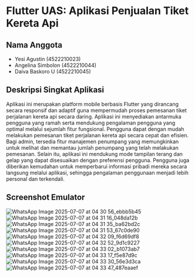 # Flutter UAS: Aplikasi Penjualan Tiket Kereta Api

## Nama Anggota
- Yesi Agustin (4522210023)  
- Angelina Simbolon (4522210044)  
- Daiva Baskoro U (4522210045)

## Deskripsi Singkat Aplikasi
Aplikasi ini merupakan platform mobile berbasis Flutter yang dirancang secara responsif dan adaptif guna mempermudah proses pemesanan tiket perjalanan kereta api secara daring. Aplikasi ini menyediakan antarmuka pengguna yang ramah serta mendukung pengalaman pengguna yang optimal melalui sejumlah fitur fungsional. Pengguna dapat dengan mudah melakukan pemesanan tiket perjalanan kereta api secara cepat dan efisien. Bagi admin, tersedia fitur manajemen penumpang yang memungkinkan untuk melihat dan memantau jumlah penumpang yang telah melakukan pemesanan. Selain itu, aplikasi ini mendukung mode tampilan terang dan gelap yang dapat disesuaikan dengan preferensi pengguna. Pengguna juga diberikan kemudahan untuk memperbarui informasi pribadi mereka secara langsung melalui aplikasi, sehingga pengalaman penggunaan menjadi lebih personal dan terkendali.

## Screenshot Emulator
![WhatsApp Image 2025-07-07 at 04 30 56_ebbb5b45](https://github.com/user-attachments/assets/d71210e4-628f-446e-8e80-bbb402c57527)
![WhatsApp Image 2025-07-07 at 04 31 16_048da12b](https://github.com/user-attachments/assets/30c522b8-5610-4778-bc52-a4a24877547a)
![WhatsApp Image 2025-07-07 at 04 31 35_ba62bd2c](https://github.com/user-attachments/assets/2774bb45-34a6-4f1a-8fd9-3e04fbfc18f8)
![WhatsApp Image 2025-07-07 at 04 31 53_67c0de90](https://github.com/user-attachments/assets/a9175265-006e-4edd-aa4e-902b0eea406c)
![WhatsApp Image 2025-07-07 at 04 32 09_f6d69df8](https://github.com/user-attachments/assets/7667d154-174c-49e4-a1c6-cf9c248d46a1)
![WhatsApp Image 2025-07-07 at 04 32 52_9d1c9227](https://github.com/user-attachments/assets/2f14b9d5-503c-4287-a37c-442820efcdeb)
![WhatsApp Image 2025-07-07 at 04 33 02_b1073ab7](https://github.com/user-attachments/assets/bd84d026-4338-4d4b-85ca-2d2087359ddb)
![WhatsApp Image 2025-07-07 at 04 33 17_f5e87d9c](https://github.com/user-attachments/assets/51194581-9943-4d5e-80a0-6ddf66f24e66)
![WhatsApp Image 2025-07-07 at 04 33 30_56e3d3ca](https://github.com/user-attachments/assets/1905e782-90e3-4cd6-b9b4-76ecb4bbf1d6)
![WhatsApp Image 2025-07-07 at 04 33 47_487eaaef](https://github.com/user-attachments/assets/3e6bb33a-636e-40f6-83c3-ae17907113f5)
